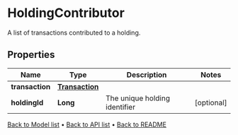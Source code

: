 

# HoldingContributor

A list of transactions contributed to a holding.

## Properties

| Name | Type | Description | Notes |
|------------ | ------------- | ------------- | -------------|
|**transaction** | [**Transaction**](Transaction.md) |  |  |
|**holdingId** | **Long** | The unique holding identifier |  [optional] |



[Back to Model list](../README.md#documentation-for-models) &#8226; [Back to API list](../README.md#documentation-for-api-endpoints) &#8226; [Back to README](../README.md)


